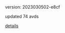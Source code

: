 version: 2023030502-e8cf

updated 74 avds

[details](https://github.com/0x74f917491bfa7ebfa379/ali_avd_db/blob/master/change_log/2023/03/05/02/e8cf.txt)